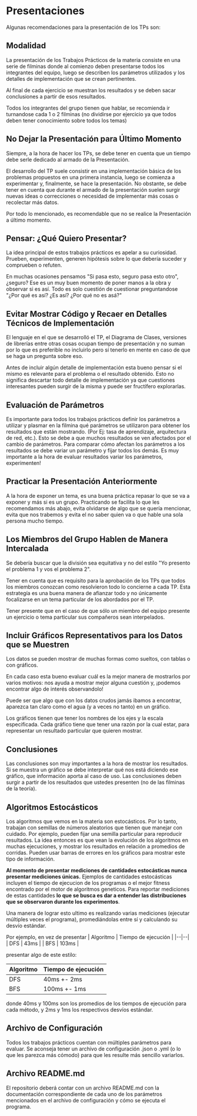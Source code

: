 # Presentaciones

Algunas recomendaciones para la presentación de los TPs son:

## Modalidad

La presentación de los Trabajos Prácticos de la materia consiste en una serie de filminas donde al comienzo deben presentarse todos los integrantes del equipo, luego se describen los parámetros utilizados y los detalles de implementación que se crean pertinentes. 

Al final de cada ejercicio se muestran los resultados y se deben sacar conclusiones a partir de esos resultados. 

Todos los integrantes del grupo tienen que hablar, se recomienda ir turnandose cada 1 o 2 filminas (no dividirse por ejercicio ya que todos deben tener conocimiento sobre todos los temas) 

## No Dejar la Presentación para Último Momento

Siempre, a la hora de hacer los TPs, se debe tener en cuenta que un tiempo debe serle dedicado al armado de la Presentación.

El desarrollo del TP suele consistir en una implementación básica de los problemas propuestos en una primera instancia, luego se comienza a experimentar y, finalmente, se hace la presentación. No obstante, se debe tener en cuenta que durante el armado de la presentación suelen surgir nuevas ideas o correcciones o necesidad de implementar más cosas o recolectar más datos.

Por todo lo mencionado, es recomendable que no se realice la Presentación a último momento.

## Pensar: ¿Qué Quiero Presentar?

La idea principal de estos trabajos prácticos es apelar a su curiosidad. Prueben, experimenten, generen hipótesis sobre lo que debería suceder y comprueben o refuten.

En muchas ocasiones pensamos "Si pasa esto, seguro pasa esto otro", ¿seguro? Ese es un muy buen momento de poner manos a la obra y observar si es así. Todo es solo cuestión de cuestionar preguntandose "¿Por qué es así? ¿Es así? ¿Por qué no es asá?"

## Evitar Mostrar Código y Recaer en Detalles Técnicos de Implementación

El lenguaje en el que se desarrolló el TP, el Diagrama de Clases, versiones de librerías entre otras cosas ocupan tiempo de presentación y no suman por lo que es preferible no incluirlo pero sí tenerlo en mente en caso de que se haga un pregunta sobre eso.

Antes de incluir algún detalle de implementación esta bueno pensar si el mismo es relevante para el problema o el resultado obtenido. Esto no significa descartar todo detalle de implementación ya que cuestiones interesantes pueden surgir de la misma y puede ser fructífero explorarlas.

## Evaluación de Parámetros

Es importante para todos los trabajos prácticos definir los parámetros a utilizar y plasmar en la filmina qué parámetros se utilizaron para obtener los resultados que están mostrando. (Por Ej: tasa de aprendizaje, arquitectura de red, etc.). Esto se debe a que muchos resultados se ven afectados por el cambio de parámetros. Para comparar cómo afectan los parámetros a los resultados se debe variar un parámetro y fijar todos los demás. Es muy importante a la hora de evaluar resultados variar los parámetros, experimenten! 

## Practicar la Presentación Anteriormente

A la hora de exponer un tema, es una buena práctica repasar lo que se va a exponer y más si es un grupo. Practicando se facilita lo que les recomendamos más abajo, evita olvidarse de algo que se quería mencionar, evita que nos trabemos y evita el no saber quien va o que hable una sola persona mucho tiempo.

## Los Miembros del Grupo Hablen de Manera Intercalada

Se debería buscar que la división sea equitativa y no del estilo "Yo presento el problema 1 y vos el problema 2".

Tener en cuenta que es requisito para la aprobación de los TPs que todos los miembros conozcan como resolvieron todo lo concierne a cada TP. Esta estrategía es una buena manera de afianzar todo y no únicamente focalizarse en un tema particular de los abordados por el TP.

Tener presente que en el caso de que sólo un miembro del equipo presente un ejercicio o tema particular sus compañeros sean interpelados.

## Incluir Gráficos Representativos para los Datos que se Muestren

Los datos se pueden mostrar de muchas formas como sueltos, con tablas o con gráficos.

En cada caso esta bueno evaluar cuál es la mejor manera de mostrarlos por varios motivos: nos ayuda a mostrar mejor alguna cuestión y, ¡podemos encontrar algo de interés observandolo! 

Puede ser que algo que con los datos crudos jamás ibamos a encontrar, aparezca tan claro como el agua (y a veces no tanto) en un gráfico. 

Los gráficos tienen que tener los nombres de los ejes y la escala especificada. Cada gráfico tiene que tener una razón por la cual estar, para representar un resultado particular que quieren mostrar.


## Conclusiones 

Las conclusiones son muy importantes a la hora de mostrar los resultados. Si se muestra un gráfico se debe interpretar qué nos está diciendo ese gráfico, que información aporta al caso de uso. Las conclusiones deben surgir a partir de los resultados que ustedes presenten (no de las filminas de la teoría).

## Algoritmos Estocásticos 

Los algoritmos que vemos en la materia son estocásticos. Por lo tanto, trabajan con semillas de números aleatorios que tienen que manejar con cuidado.  Por ejemplo, pueden fijar una semilla particular para reproducir resultados. La idea entonces es que vean la evolución de los algoritmos en muchas ejecuciones, y mostrar los resultados en relación a promedios de corridas.  Pueden usar barras de errores en los gráficos para mostrar este tipo de información.

**Al momento de presentar mediciones de cantidades estocásticas nunca presentar mediciones únicas.** Ejemplos de cantidades estocásticas incluyen el tiempo de ejecucion de los programas o el mejor fitness encontrado por el motor de algoritmos geneticos. Para reportar mediciones de estas cantidades **lo que se busca es dar a entender las distribuciones que se observaron durante los experimentos**. 

Una manera de lograr esto ultimo es realizando varias mediciones (ejecutar múltiples veces el programa), promediándolas entre sí y calculando su desvío estándar. 

Por ejemplo, en vez de presentar
| Algoritmo | Tiempo de ejecución |
|--|--|
| DFS | 43ms |
| BFS | 103ms |

presentar algo de este estilo:

| Algoritmo | Tiempo de ejecución |
|--|--|
| DFS | 40ms +- 2ms |
| BFS | 100ms +- 1ms |

donde 40ms y 100ms son los promedios de los tiempos de ejecución para cada método, y 2ms y 1ms los respectivos desvíos estándar.

## Archivo de Configuración 

Todos los trabajos prácticos cuentan con múltiples parámetros para evaluar. Se aconseja tener un archivo de configuración .json o .yml (o lo que les parezca más cómodo) para que les resulte más sencillo variarlos. 

## Archivo README.md

El repositorio deberá contar con un archivo README.md con la documentación correspondiente de cada uno de los parámetros mencionados en el archivo de configuración y cómo se ejecuta el programa.

